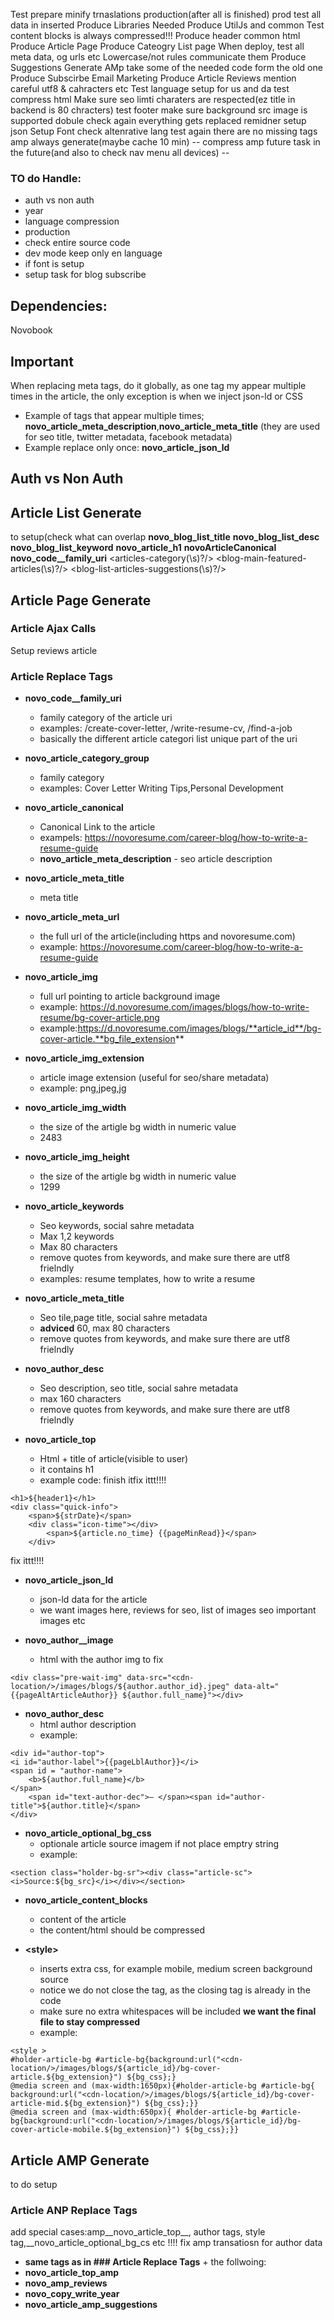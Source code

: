 Test prepare minify trnaslations production(after all is finished)
prod test all data in inserted
Produce Libraries Needed
Produce UtilJs and common
Test content blocks is always compressed!!!
Produce header common html
Produce Article Page
Produce Cateogry List page
When deploy, test all meta data, og urls etc
Lowercase/not rules communicate them
Produce Suggestions
Generate AMp take some of the needed code form the old one
Produce Subscirbe Email Marketing
Produce Article Reviews
mention careful utf8 & cahracters etc
Test language setup for us and da
test compress html
Make sure seo limti charaters are respected(ez title in backend is 80 chracters)
test footer
make sure background src image is supported
dobule check again everything gets replaced
remidner setup json
Setup Font
check altenrative lang
test again there are no missing tags
amp always generate(maybe cache 10 min)
-- compress amp future task in the future(and also to check nav menu all devices) --
### TO do Handle:
- auth vs non auth
- year
- language compression
- production
- check entire source code
- dev mode keep only en language
- if font is setup
- setup task for blog subscribe

## Dependencies:
Novobook
## Important
When replacing meta tags, do it globally, as one tag my appear multiple times in the article, the only exception is when we inject json-ld or CSS
- Example of tags that appear multiple times; **__novo_article_meta_description__**,**__novo_article_meta_title__** (they are used for seo title, twitter metadata, facebook metadata)
- Example replace only once: **__novo_article_json_ld__**

## Auth vs Non Auth

## Article List Generate
to setup(check what can overlap
__novo_blog_list_title__
__novo_blog_list_desc__
__novo_blog_list_keyword__
__novo_article_h1__
__novoArticleCanonical__
__novo_code__family_uri__
<articles\-category(\s)?\/\>
<blog\-main\-featured\-articles(\s)?\/\>
<blog\-list\-articles\-suggestions(\s)?\/\>


## Article Page Generate

### Article Ajax Calls

Setup reviews article

### Article Replace Tags

- **__novo_code__family_uri__** 
   - family category of the article uri
   - examples: /create-cover-letter, /write-resume-cv, /find-a-job
   - basically the different article categori list unique part of the uri

- **__novo_article_category_group__** 
   - family category
   - examples: Cover Letter Writing Tips,Personal Development
 

- **__novo_article_canonical__** 
   - Canonical Link to the article
   - exampels: https://novoresume.com/career-blog/how-to-write-a-resume-guide
   - **__novo_article_meta_description__** - seo article description
- **__novo_article_meta_title__** 
   - meta title

- **__novo_article_meta_url__** 
   - the full url of the article(including https and novoresume.com)
   - example: https://novoresume.com/career-blog/how-to-write-a-resume-guide

- **__novo_article_img__**
   - full url pointing to article background image
   - example: https://d.novoresume.com/images/blogs/how-to-write-resume/bg-cover-article.png
   - example:https://d.novoresume.com/images/blogs/**article_id**/bg-cover-article.**bg_file_extension**

- **__novo_article_img_extension__** 
   - article image extension (useful for seo/share metadata)
   - example: png,jpeg,jg

- **__novo_article_img_width__**
   - the size of the artigle bg width in numeric value
   - 2483
   
- **__novo_article_img_height__**
   - the size of the artigle bg width in numeric value
   - 1299

- **__novo_article_keywords__**
   - Seo keywords, social sahre metadata
   - Max 1,2 keywords
   - Max 80 characters 
   - remove quotes from keywords, and make sure there are utf8 frielndly
   - examples: resume templates, how to write a resume

- **__novo_article_meta_title__**
   - Seo tile,page title, social sahre metadata
   - **adviced** 60, max 80 characters
   - remove quotes from keywords, and make sure there are utf8 frielndly
 
- **__novo_author_desc__**
   - Seo description, seo title, social sahre metadata
   - max 160 characters
   - remove quotes from keywords, and make sure there are utf8 frielndly

- **__novo_article_top__**
   - Html + title of article(visible to user)
   - it contains h1
   - example code: 
finish itfix ittt!!!!
```
<h1>${header1}</h1>
<div class="quick-info">
    <span>${strDate}</span> 
    <div class="icon-time"></div>
        <span>${article.no_time} {{pageMinRead}}</span> 
    </div>
``` 
fix ittt!!!!

- **__novo_article_json_ld__**
   - json-ld data for the article
   - we want images here, reviews for seo, list of images seo important images etc


- **__novo_author__image__**
   - html with the author img 
   to fix
```
<div class="pre-wait-img" data-src="<cdn-location/>/images/blogs/${author.author_id}.jpeg" data-alt="{{pageAltArticleAuthor}} ${author.full_name}"></div> 
```
- **__novo_author_desc__**
   - html author description
   - example:
```
<div id="author-top">
<i id="author-label">{{pageLblAuthor}}</i>
<span id = "author-name">
    <b>${author.full_name}</b>
</span>
    <span id="text-author-dec">– </span><span id="author-title">${author.title}</span>
</div>
```
- **__novo_article_optional_bg_css__**
   - optionale article source imagem if not place emptry string
   - example:
```
<section class="holder-bg-sr"><div class="article-sc"><i>Source:${bg_src}</i></div></section>
```
- **__novo_article_content_blocks__**
   - content of the article
   - the content/html should be compressed

- **<style\>**
   - inserts extra css, for example mobile, medium screen background source
   - notice we do not close the tag, as the closing tag is already in the code
   - make sure no extra whitespaces will be included **we want the final file to stay compressed**
   - example:
```
<style >
#holder-article-bg #article-bg{background:url("<cdn-location/>/images/blogs/${article_id}/bg-cover-article.${bg_extension}") ${bg_css};}
@media screen and (max-width:1650px){#holder-article-bg #article-bg{ background:url("<cdn-location/>/images/blogs/${article_id}/bg-cover-article-mid.${bg_extension}") ${bg_css};}}
@media screen and (max-width:650px){ #holder-article-bg #article-bg{background:url("<cdn-location/>/images/blogs/${article_id}/bg-cover-article-mobile.${bg_extension}") ${bg_css};}}
```



## Article AMP Generate
to do setup

### Article ANP Replace Tags
add special cases:amp__novo_article_top__, author tags, style tag,__novo_article_optional_bg_cs etc
!!!! fix amp transatiosn for author data
- **same tags as in ### Article Replace Tags** + the follwoing:
- **__novo_article_top_amp__**
- **__novo_amp_reviews__**
- **__novo_copy_write_year__**
- **__novo_article_amp_suggestions__**
